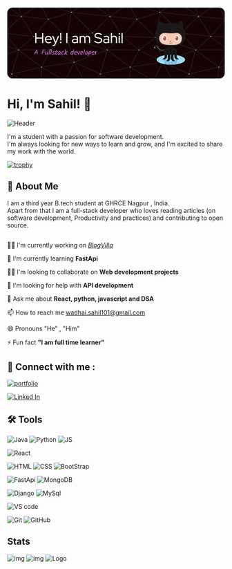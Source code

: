 
![](https://github.com/sahil-wadhai/sahil-wadhai/blob/main/github-header-image.png)
# Hi, I'm Sahil! 👋

![Header](https://komarev.com/ghpvc/?username=sahil-wadhai&label=Profile%20views&color=0e75b6&style=flat)

I'm a student with a passion for software development. \
I'm always looking for new ways to learn and grow, and I'm excited to share my work with the world.

[![trophy](https://github-profile-trophy.vercel.app/?username=sahil-wadhai&theme=onedark)](https://github.com/ryo-ma/github-profile-trophy)

## 🚀 About Me
I am a third year B.tech student at GHRCE Nagpur , India. \
Apart from that I am a full-stack developer
who loves reading articles (on software development,  Productivity and practices) and contributing to open source.

##
👩‍💻 I'm currently working on *[BlogVilla](https://github.com/sahil-wadhai/BlogVilla/)*

🧠 I'm currently learning **FastApi**

👯‍♀️ I'm looking to collaborate on **Web development projects**

🤔 I'm looking for help with **API development**

💬 Ask me about **React, python, javascript and DSA**

📫 How to reach me wadhai.sahil101@gmail.com

😄 Pronouns "He" , "Him"

⚡️ Fun fact **"I am full time learner"**


## 🔗 Connect with me :
[![portfolio](https://img.shields.io/badge/my_portfolio-000?style=for-the-badge&logo=ko-fi&logoColor=white)](https://katherineoelsner.com/)

[![Linked In](https://img.shields.io/badge/LinkedIn-0077B5?style=for-the-badge&logo=linkedin&logoColor=white)](https://katherineoelsner.com/)



## 🛠 Tools

![Java](https://img.shields.io/badge/Java-ED8B00?style=for-the-badge&logo=openjdk&logoColor=white)
![Python](https://img.shields.io/badge/Python-FFD43B?style=for-the-badge&logo=python&logoColor=blue)
![JS](https://img.shields.io/badge/JavaScript-323330?style=for-the-badge&logo=javascript&logoColor=F7DF1E)

![React](https://img.shields.io/badge/React-20232A?style=for-the-badge&logo=react&logoColor=61DAFB)

![HTML](https://img.shields.io/badge/HTML5-E34F26?style=for-the-badge&logo=html5&logoColor=white)
![CSS](https://img.shields.io/badge/CSS3-1572B6?style=for-the-badge&logo=css3&logoColor=white)
![BootStrap](https://img.shields.io/badge/Bootstrap-563D7C?style=for-the-badge&logo=bootstrap&logoColor=white)

![FastApi](https://img.shields.io/badge/fastapi-109989?style=for-the-badge&logo=FASTAPI&logoColor=white)
![MongoDB](https://img.shields.io/badge/MongoDB-4EA94B?style=for-the-badge&logo=mongodb&logoColor=white)

![Django](https://img.shields.io/badge/Django-092E20?style=for-the-badge&logo=django&logoColor=green)
![MySql](https://img.shields.io/badge/MySQL-005C84?style=for-the-badge&logo=mysql&logoColor=white)

![VS code](https://img.shields.io/badge/VSCode-0078D4?style=for-the-badge&logo=visual%20studio%20code&logoColor=white)

![Git](https://img.shields.io/badge/GIT-E44C30?style=for-the-badge&logo=git&logoColor=white)
![GitHub](https://img.shields.io/badge/GitHub-100000?style=for-the-badge&logo=github&logoColor=white)


## Stats
![img](https://github-readme-stats.vercel.app/api/top-langs?username=sahil-wadhai&show_icons=true&locale=en&layout=compact)
![img](https://github-readme-stats.vercel.app/api?username=sahil-wadhai&show_icons=true&locale=en)
![Logo](https://github-readme-streak-stats.herokuapp.com/?user=sahil-wadhai&)


